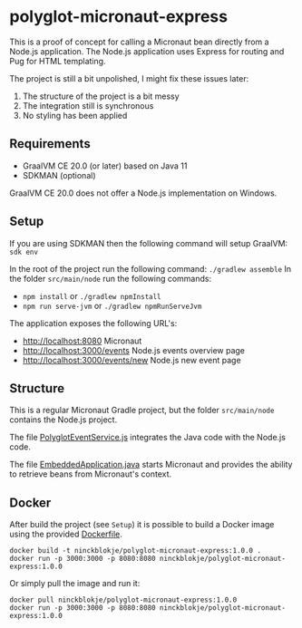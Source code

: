 # polyglot-micronaut-express

This is a proof of concept for calling a Micronaut bean directly from a Node.js
application. The Node.js application uses Express for routing and Pug for HTML
templating.

The project is still a bit unpolished, I might fix these issues later:

1. The structure of the project is a bit messy
1. The integration still is synchronous
1. No styling has been applied

## Requirements

- GraalVM CE 20.0 (or later) based on Java 11
- SDKMAN (optional)

GraalVM CE 20.0 does not offer a Node.js implementation on Windows.

## Setup

If you are using SDKMAN then the following command will setup GraalVM: `sdk env`

In the root of the project run the following command: `./gradlew assemble`
In the folder `src/main/node` run the following commands:
- `npm install` or `./gradlew npmInstall`
- `npm run serve-jvm` or `./gradlew npmRunServeJvm`

The application exposes the following URL's:

- <http://localhost:8080> Micronaut
- <http://localhost:3000/events> Node.js events overview page
- <http://localhost:3000/events/new> Node.js new event page

## Structure

This is a regular Micronaut Gradle project, but the folder `src/main/node`
contains the Node.js project.

The file [PolyglotEventService.js](src/main/node/polyglot/PolyglotEventService.js) integrates the Java code with the Node.js
code.

The file [EmbeddedApplication.java](src/main/java/ninckblokje/graalvm/pme/EmbeddedApplication.java) starts Micronaut and provides the ability
to retrieve beans from Micronaut's context.

## Docker

After build the project (see `Setup`) it is possible to build a Docker image using the provided [Dockerfile](Dockerfile).

````
docker build -t ninckblokje/polyglot-micronaut-express:1.0.0 .
docker run -p 3000:3000 -p 8080:8080 ninckblokje/polyglot-micronaut-express:1.0.0
````

Or simply pull the image and run it:

````
docker pull ninckblokje/polyglot-micronaut-express:1.0.0
docker run -p 3000:3000 -p 8080:8080 ninckblokje/polyglot-micronaut-express:1.0.0
````
